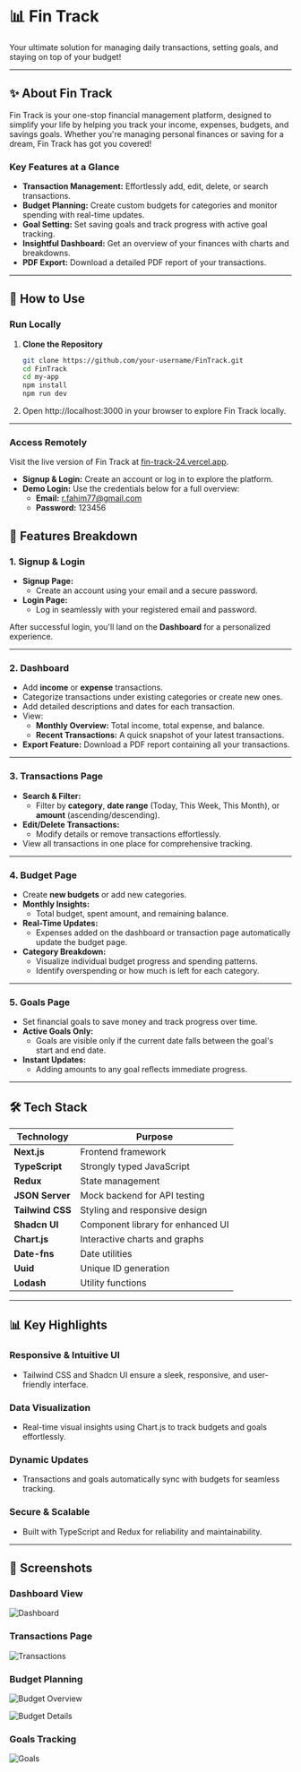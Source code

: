 # 📊 **Fin Track**

Your ultimate solution for managing daily transactions, setting goals, and staying on top of your budget!

---

## ✨ About Fin Track

Fin Track is your one-stop financial management platform, designed to simplify your life by helping you track your income, expenses, budgets, and savings goals. Whether you're managing personal finances or saving for a dream, Fin Track has got you covered!

### Key Features at a Glance

- **Transaction Management:** Effortlessly add, edit, delete, or search transactions.
- **Budget Planning:** Create custom budgets for categories and monitor spending with real-time updates.
- **Goal Setting:** Set saving goals and track progress with active goal tracking.
- **Insightful Dashboard:** Get an overview of your finances with charts and breakdowns.
- **PDF Export:** Download a detailed PDF report of your transactions.

---

## 📌 How to Use

### Run Locally

1. **Clone the Repository**
   ```bash
   git clone https://github.com/your-username/FinTrack.git
   cd FinTrack
   cd my-app
   npm install
   npm run dev
   ```

2. Open http://localhost:3000 in your browser to explore Fin Track locally.

---

### Access Remotely

Visit the live version of Fin Track at [fin-track-24.vercel.app](https://fin-track-24.vercel.app).

- **Signup & Login:** Create an account or log in to explore the platform.
- **Demo Login:** Use the credentials below for a full overview:
  - **Email:** r.fahim77@gmail.com
  - **Password:** 123456

## 📄 Features Breakdown

### 1. Signup & Login
- **Signup Page:**
  - Create an account using your email and a secure password.
- **Login Page:**
  - Log in seamlessly with your registered email and password.

After successful login, you'll land on the **Dashboard** for a personalized experience.

---

### 2. Dashboard
- Add **income** or **expense** transactions.
- Categorize transactions under existing categories or create new ones.
- Add detailed descriptions and dates for each transaction.
- View:
  - **Monthly Overview:** Total income, total expense, and balance.
  - **Recent Transactions:** A quick snapshot of your latest transactions.
- **Export Feature:** Download a PDF report containing all your transactions.

---

### 3. Transactions Page
- **Search & Filter:**
  - Filter by **category**, **date range** (Today, This Week, This Month), or **amount** (ascending/descending).
- **Edit/Delete Transactions:**
  - Modify details or remove transactions effortlessly.
- View all transactions in one place for comprehensive tracking.

---

### 4. Budget Page
- Create **new budgets** or add new categories.
- **Monthly Insights:**
  - Total budget, spent amount, and remaining balance.
- **Real-Time Updates:**
  - Expenses added on the dashboard or transaction page automatically update the budget page.
- **Category Breakdown:**
  - Visualize individual budget progress and spending patterns.
  - Identify overspending or how much is left for each category.

---

### 5. Goals Page
- Set financial goals to save money and track progress over time.
- **Active Goals Only:**
  - Goals are visible only if the current date falls between the goal's start and end date.
- **Instant Updates:**
  - Adding amounts to any goal reflects immediate progress.

---

## 🛠️ Tech Stack

| Technology | Purpose |
|------------|---------|
| **Next.js** | Frontend framework |
| **TypeScript** | Strongly typed JavaScript |
| **Redux** | State management |
| **JSON Server** | Mock backend for API testing |
| **Tailwind CSS** | Styling and responsive design |
| **Shadcn UI** | Component library for enhanced UI |
| **Chart.js** | Interactive charts and graphs |
| **Date-fns** | Date utilities |
| **Uuid** | Unique ID generation |
| **Lodash** | Utility functions |

---

## 📊 Key Highlights

### Responsive & Intuitive UI
- Tailwind CSS and Shadcn UI ensure a sleek, responsive, and user-friendly interface.

### Data Visualization
- Real-time visual insights using Chart.js to track budgets and goals effortlessly.

### Dynamic Updates
- Transactions and goals automatically sync with budgets for seamless tracking.

### Secure & Scalable
- Built with TypeScript and Redux for reliability and maintainability.

---

## 📸 Screenshots 

### Dashboard View
![Dashboard](/screenshots/DashBoard.png)

### Transactions Page
![Transactions](/screenshots/Transaction.png)

### Budget Planning
![Budget Overview](/screenshots/Budget01.png)

![Budget Details](/screenshots/Budget02.png)

### Goals Tracking
![Goals](/screenshots/Goals.png)



